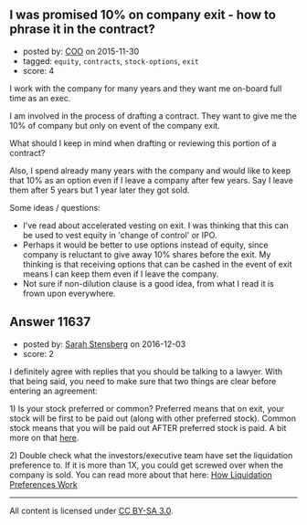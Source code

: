 ## I was promised 10% on company exit - how to phrase it in the contract?

- posted by: [COO](https://stackexchange.com/users/7385435/coo) on 2015-11-30
- tagged: `equity`, `contracts`, `stock-options`, `exit`
- score: 4

I work with the company for many years and they want me on-board full time as an exec.

I am involved in the process of drafting a contract. They want to give me the 10% of company but only on event of the company exit.

What should I keep in mind when drafting or reviewing this portion of a contract?

Also, I spend already many years with the company and would like to keep that 10% as an option even if I leave a company after few years. Say I leave them after 5 years but 1 year later they got sold.

Some ideas / questions:

* I've read about accelerated vesting on exit. I was thinking that this can be used to vest equity in 'change of control' or IPO.
* Perhaps it would be better to use options instead of equity, since company is reluctant to give away 10% shares before the exit. My thinking is that receiving options that can be cashed in the event of exit means I can keep them even if I leave the company. 
* Not sure if non-dilution clause is a good idea, from what I read it is frown upon everywhere.


## Answer 11637

- posted by: [Sarah Stensberg](https://stackexchange.com/users/9567807/sarah-stensberg) on 2016-12-03
- score: 2

<p>I definitely agree with replies that you should be talking to a lawyer. With that being said, you need to make sure that two things are clear before entering an agreement:</p>

<p>1) Is your stock preferred or common? Preferred means that on exit, your stock will be first to be paid out (along with other preferred stock). Common stock means that you will be paid out AFTER preferred stock is paid. A bit more on that <a href="http://www.investopedia.com/ask/answers/182.asp" rel="nofollow noreferrer">here</a>.</p>

<p>2) Double check what the investors/executive team have set the liquidation preference to. If it is more than 1X, you could get screwed over when the company is sold. You can read more about that here: <a href="http://www.businessinsider.com/how-liquidation-preferences-work-2014-3" rel="nofollow noreferrer">How Liquidation Preferences Work</a></p>




---

All content is licensed under [CC BY-SA 3.0](https://creativecommons.org/licenses/by-sa/3.0/).
